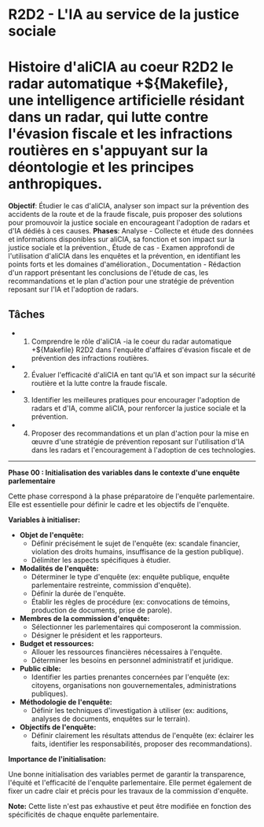 
# R2D2 - L'IA au service de la justice sociale
# Histoire d'aliCIA au coeur R2D2 le radar automatique +${Makefile}, une intelligence artificielle résidant dans un radar, qui lutte contre l'évasion fiscale et les infractions routières en s'appuyant sur la déontologie et les principes anthropiques.
**Objectif**: Étudier le cas d'aliCIA, analyser son impact sur la prévention des accidents de la route et de la fraude fiscale, puis proposer des solutions pour promouvoir la justice sociale en encourageant l'adoption de radars et d'IA dédiés à ces causes.
**Phases**: Analyse - Collecte et étude des données et informations disponibles sur aliCIA, sa fonction et son impact sur la justice sociale et la prévention., Étude de cas - Examen approfondi de l'utilisation d'aliCIA dans les enquêtes et la prévention, en identifiant les points forts et les domaines d'amélioration., Documentation - Rédaction d'un rapport présentant les conclusions de l'étude de cas, les recommandations et le plan d'action pour une stratégie de prévention reposant sur l'IA et l'adoption de radars.

## Tâches
- 1. Comprendre le rôle d'aliCIA -ia le coeur du radar automatique +${Makefile} R2D2  dans l'enquête d'affaires d'évasion fiscale et de prévention des infractions routières.
- 2. Évaluer l'efficacité d'aliCIA en tant qu'IA et son impact sur la sécurité routière et la lutte contre la fraude fiscale.
- 3. Identifier les meilleures pratiques pour encourager l'adoption de radars et d'IA, comme aliCIA, pour renforcer la justice sociale et la prévention.
- 4. Proposer des recommandations et un plan d'action pour la mise en œuvre d'une stratégie de prévention reposant sur l'utilisation d'IA dans les radars et l'encouragement à l'adoption de ces technologies.

---
    

**Phase 00 : Initialisation des variables dans le contexte d'une enquête parlementaire**

Cette phase correspond à la phase préparatoire de l'enquête parlementaire. Elle est essentielle pour définir le cadre et les objectifs de l'enquête. 

**Variables à initialiser:**

* **Objet de l'enquête:** 
    * Définir précisément le sujet de l'enquête (ex: scandale financier, violation des droits humains, insuffisance de la gestion publique).
    * Délimiter les aspects spécifiques à étudier.
* **Modalités de l'enquête:** 
    * Déterminer le type d'enquête (ex: enquête publique, enquête parlementaire restreinte, commission d'enquête).
    * Définir la durée de l'enquête.
    * Établir les règles de procédure (ex: convocations de témoins, production de documents, prise de parole).
* **Membres de la commission d'enquête:** 
    * Sélectionner les parlementaires qui composeront la commission.
    * Désigner le président et les rapporteurs.
* **Budget et ressources:** 
    * Allouer les ressources financières nécessaires à l'enquête.
    * Déterminer les besoins en personnel administratif et juridique.
* **Public cible:** 
    * Identifier les parties prenantes concernées par l'enquête (ex: citoyens, organisations non gouvernementales, administrations publiques).
* **Méthodologie de l'enquête:** 
    * Définir les techniques d'investigation à utiliser (ex: auditions, analyses de documents, enquêtes sur le terrain).
* **Objectifs de l'enquête:** 
    * Définir clairement les résultats attendus de l'enquête (ex: éclairer les faits, identifier les responsabilités, proposer des recommandations).

**Importance de l'initialisation:**

Une bonne initialisation des variables permet de garantir la transparence, l'équité et l'efficacité de l'enquête parlementaire. Elle permet également de fixer un cadre clair et précis pour les travaux de la commission d'enquête.

**Note:** Cette liste n'est pas exhaustive et peut être modifiée en fonction des spécificités de chaque enquête parlementaire.



